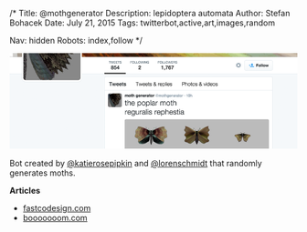 /*
Title: @mothgenerator
Description: lepidoptera automata
Author: Stefan Bohacek
Date: July 21, 2015
Tags: twitterbot,active,art,images,random

Nav: hidden
Robots: index,follow
*/

[![](/content/bots/twitterbots/images/mothgenerator.png)](https://twitter.com/mothgenerator)

Bot created by [@katierosepipkin](https://twitter.com/katierosepipkin) and [@lorenschmidt](https://twitter.com/lorenschmidt) that randomly generates moths.


**Articles**
- [fastcodesign.com](http://www.fastcodesign.com/3048582/twitter-bot-generates-stunning-new-species-of-moths)
- [booooooom.com](http://www.booooooom.com/tag/moth-generator/)